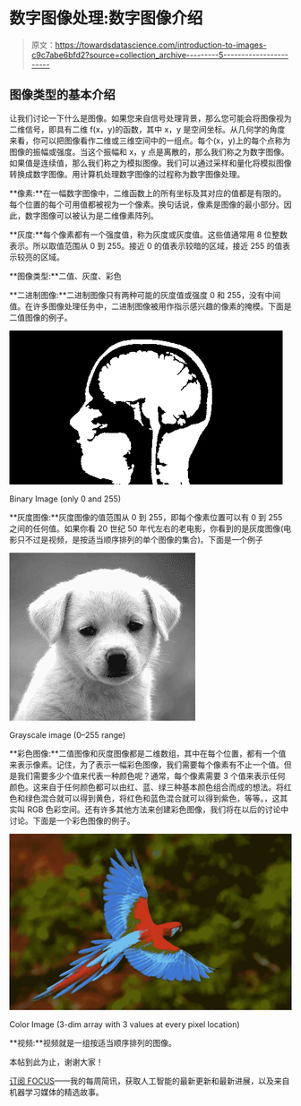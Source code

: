 # 数字图像处理:数字图像介绍

> 原文：<https://towardsdatascience.com/introduction-to-images-c9c7abe6bfd2?source=collection_archive---------5----------------------->

## 图像类型的基本介绍

让我们讨论一下什么是图像。如果您来自信号处理背景，那么您可能会将图像视为二维信号，即具有二维 f(x，y)的函数，其中 x，y 是空间坐标。从几何学的角度来看，你可以把图像看作二维或三维空间中的一组点。每个(x，y)上的每个点称为图像的振幅或强度。当这个振幅和 x，y 点是离散的，那么我们称之为数字图像。如果值是连续值，那么我们称之为模拟图像。我们可以通过采样和量化将模拟图像转换成数字图像。用计算机处理数字图像的过程称为数字图像处理。

**像素:**在一幅数字图像中，二维函数上的所有坐标及其对应的值都是有限的。每个位置的每个可用值都被视为一个像素。换句话说，像素是图像的最小部分。因此，数字图像可以被认为是二维像素阵列。

**灰度:**每个像素都有一个强度值，称为灰度或灰度值。这些值通常用 8 位整数表示。所以取值范围从 0 到 255。接近 0 的值表示较暗的区域，接近 255 的值表示较亮的区域。

**图像类型:**二值、灰度、彩色

**二进制图像:**二进制图像只有两种可能的灰度值或强度 0 和 255，没有中间值。在许多图像处理任务中，二进制图像被用作指示感兴趣的像素的掩模。下面是二值图像的例子。

![](img/828fe1e41269a9288a12423a9acb0fb1.png)

Binary Image (only 0 and 255)

**灰度图像:**灰度图像的值范围从 0 到 255，即每个像素位置可以有 0 到 255 之间的任何值。如果你看 20 世纪 50 年代左右的老电影，你看到的是灰度图像(电影只不过是视频，是按适当顺序排列的单个图像的集合)。下面是一个例子

![](img/088c1dffa128b3c435219c5d8d1b11f5.png)

Grayscale image (0–255 range)

**彩色图像:**二值图像和灰度图像都是二维数组，其中在每个位置，都有一个值来表示像素。记住，为了表示一幅彩色图像，我们需要每个像素有不止一个值。但是我们需要多少个值来代表一种颜色呢？通常，每个像素需要 3 个值来表示任何颜色。这来自于任何颜色都可以由红、蓝、绿三种基本颜色组合而成的想法。将红色和绿色混合就可以得到黄色，将红色和蓝色混合就可以得到紫色，等等。，这其实叫 RGB 色彩空间。还有许多其他方法来创建彩色图像，我们将在以后的讨论中讨论。下面是一个彩色图像的例子。

![](img/e9d6a19a52f30a9574633a7b96954a6a.png)

Color Image (3-dim array with 3 values at every pixel location)

**视频:**视频就是一组按适当顺序排列的图像。

本帖到此为止，谢谢大家！

[订阅 FOCUS](https://master-ml.ck.page/0b50556bfa)——我的每周简讯，获取人工智能的最新更新和最新进展，以及来自机器学习媒体的精选故事。